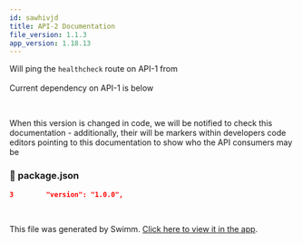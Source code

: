 ```yaml
---
id: sawhivjd
title: API-2 Documentation
file_version: 1.1.3
app_version: 1.18.13
---
```


Will ping the `healthcheck`<swm-token data-swm-token="Z2l0aHViJTNBJTNBc3dpbW0tZGVtby1zZXJ2ZXIxJTNBJTNBcm9zcy1naWRlb24tYXN1cmlvbg==:routes/initRoutes.js:4:6:6:`router.get(&quot;/healthcheck&quot;, async (req, res) =&gt; {`"/> route on API-1 from<br/>
<br/>Current dependency on API-1 is below

<br/>

When this version is changed in code, we will be notified to check this documentation - additionally, their will be markers within developers code editors pointing to this documentation to show who the API consumers may be
<!-- NOTE-swimm-snippet: the lines below link your snippet to Swimm -->
<!-- NOTE-swimm-repo ::Z2l0aHViJTNBJTNBc3dpbW0tZGVtby1zZXJ2ZXIxJTNBJTNBcm9zcy1naWRlb24tYXN1cmlvbg==:: -->
### 📄 package.json
```json
3        "version": "1.0.0",
```

<br/>

This file was generated by Swimm. [Click here to view it in the app](https://app.swimm.io/repos/Z2l0aHViJTNBJTNBc3dpbW0tZGVtby1zZXJ2ZXIyJTNBJTNBcm9zcy1naWRlb24tYXN1cmlvbg==/docs/sawhivjd).
